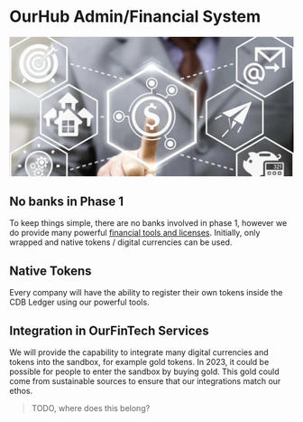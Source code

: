 
# OurHub Admin/Financial System

![](img/finance.png)  

## No banks in Phase 1

To keep things simple, there are no banks involved in phase 1, however we do provide many powerful [financial tools and licenses](../ourfintech/ourfintech.md).
Initially, only wrapped and native tokens / digital currencies can be used.

## Native Tokens

Every company will have the ability to register their own tokens inside the CDB Ledger using our powerful tools.

## Integration in OurFinTech Services

We will provide the capability to integrate many digital currencies and tokens into the sandbox, for example gold tokens. In 2023, it could be possible for people to enter the sandbox by buying gold. This gold could come from sustainable sources to ensure that our integrations match our ethos. 


> TODO, where does this belong?